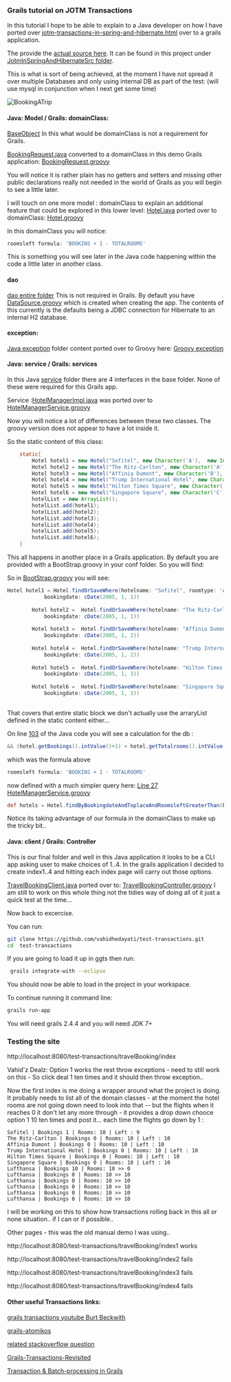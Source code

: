 ### Grails tutorial on JOTM Transactions

In this tutorial I hope to be able to explain to a Java developer on how I have ported over 
[jotm-transactions-in-spring-and-hibernate.html](https://today.java.net/pub/a/today/2006/08/31/jotm-transactions-in-spring-and-hibernate.html) over to a grails application.


The provide the [actual source here](https://today.java.net/sites/all/modules/pubdlcnt/pubdlcnt.php?file=/today/2006/08/31/JotmInSpringAndHibernateSrc.zip&nid=219704). It can be found in this project under [JotmInSpringAndHibernateSrc folder](https://github.com/vahidhedayati/test-transactions/tree/master/JotmInSpringAndHibernateSrc).


This is what is sort of being achieved, at the moment I have not spread it over multiple Databases and only using internal DB as part of the test: (will use mysql in conjunction when I next get some time)


![BookingATrip](https://raw.github.com/vahidhedayati/test-transactions/master/images/Figure01_BookingATrip.jpg)



#### Java: Model / Grails: domainClass:

[BaseObject](https://github.com/vahidhedayati/test-transactions/blob/master/JotmInSpringAndHibernateSrc/src/com/example/model/BaseObject.java)
In this what would be domainClass is not a requirement for Grails. 

[BookingRequest.java](https://github.com/vahidhedayati/test-transactions/blob/master/JotmInSpringAndHibernateSrc/src/com/example/model/BookingRequest.java) converted to a domainClass in this demo Grails application: [BookingRequest.groovy](https://github.com/vahidhedayati/test-transactions/blob/master/grails-app/domain/com/example/model/BookingRequest.groovy)
 
You will notice it is rather plain has no getters and setters and missing other public declarations really not needed in the world of Grails as you will begin to see a little later.


I will touch on one more model : domainClass to explain an additional feature that could be explored in this lower level:
[Hotel.java](https://github.com/vahidhedayati/test-transactions/blob/master/JotmInSpringAndHibernateSrc/src/com/example/model/Hotel.java) ported over to domainClass: 
[Hotel.groovy](https://github.com/vahidhedayati/test-transactions/blob/master/grails-app/domain/com/example/model/Hotel.groovy)

In this domainClass you will notice:
```groovy
roomsleft formula: 'BOOKINS + 1 - TOTALROOMS'
```

This is something you will see later in the Java code happening within the code a little later in another class.



#### dao
[dao entire folder](https://github.com/vahidhedayati/test-transactions/tree/master/JotmInSpringAndHibernateSrc/src/com/example/dao)
This is not required in Grails. By default you have [DataSource.groovy](https://github.com/vahidhedayati/test-transactions/blob/master/grails-app/conf/DataSource.groovy) which is created when creating the app. The contents of this currently is the defaults being a JDBC connection for Hibernate to an internal H2 database.


#### exception:
[Java exception](https://github.com/vahidhedayati/test-transactions/tree/master/JotmInSpringAndHibernateSrc/src/com/example/exception) folder content ported over to Groovy here: [Groovy exception](https://github.com/vahidhedayati/test-transactions/tree/master/src/groovy/com/example/exception)


#### Java: service / Grails: services
In this Java [service](https://github.com/vahidhedayati/test-transactions/tree/master/JotmInSpringAndHibernateSrc/src/com/example/service) folder there are 4 interfaces in the base folder. None of these were required for this Grails app.

Service :[HotelManagerImpl.java](https://github.com/vahidhedayati/test-transactions/blob/master/JotmInSpringAndHibernateSrc/src/com/example/service/impl/HotelManagerImpl.java) was ported over to [HotelManagerService.groovy](https://github.com/vahidhedayati/test-transactions/blob/master/grails-app/services/com/example/HotelManagerService.groovy)

Now you will notice a lot of differences between these two classes. The groovy version does not appear to have a lot inside it. 

So the static content of this class:

```java
    static{
        Hotel hotel1 = new Hotel("Sofitel", new Character('A'),  new Integer(0),"Cochin",  new Integer(10), (new GregorianCalendar(2005, 1, 1)).getTime());
        Hotel hotel2 = new Hotel("The Ritz-Carlton", new Character('A'),  new Integer(0),"NewYork", new Integer(10), (new GregorianCalendar(2005, 1, 1)).getTime());
        Hotel hotel3 = new Hotel("Affinia Dumont", new Character('B'),  new Integer(0),"Dallas",  new Integer(10), (new GregorianCalendar(2005, 1, 2)).getTime());
        Hotel hotel4 = new Hotel("Trump International Hotel", new Character('C'),  new Integer(0),"NewYork", new Integer(10), (new GregorianCalendar(2005, 1, 2)).getTime());
        Hotel hotel5 = new Hotel("Hilton Times Square", new Character('C'),  new Integer(0),"California", new Integer(10), (new GregorianCalendar(2005, 1, 3)).getTime());
        Hotel hotel6 = new Hotel("Singapore Square", new Character('C'),  new Integer(0),"Cochin", new Integer(10), (new GregorianCalendar(2005, 1, 3)).getTime());
        hotelList = new ArrayList();
        hotelList.add(hotel1);
        hotelList.add(hotel2);
        hotelList.add(hotel3);
        hotelList.add(hotel4);
        hotelList.add(hotel5);
        hotelList.add(hotel6);
    }
```

This all happens in another place in a Grails application. By default you are provided with a BootStrap.groovy in your conf folder. So you will find:

So in [BootStrap.groovy](https://raw.githubusercontent.com/vahidhedayati/test-transactions/master/grails-app/conf/BootStrap.groovy) you will see:
```groovy
Hotel hotel1 = Hotel.findOrSaveWhere(hotelname: "Sofitel", roomtype: 'A',  bookings: 0, toplace : "Cochin",  totalrooms: 10, 
			bookingdate: cDate(2005, 1, 1))
			
		Hotel hotel2 =  Hotel.findOrSaveWhere(hotelname: "The Ritz-Carlton", roomtype: 'A',  bookings: 0, toplace: "NewYork", totalrooms: 10, 
			bookingdate: cDate(2005, 1, 1))
		
		Hotel hotel3 =  Hotel.findOrSaveWhere(hotelname: "Affinia Dumont", roomtype: 'B',  bookings: 0, toplace: "Dallas",  totalrooms: 10, 
			bookingdate: cDate(2005, 1, 2))
			
		Hotel hotel4 =  Hotel.findOrSaveWhere(hotelname: "Trump International Hotel", roomtype: 'C', bookings: 0, toplace: "NewYork", totalrooms: 10, 
			bookingdate: cDate(2005, 1, 2))
			
		Hotel hotel5 =  Hotel.findOrSaveWhere(hotelname: "Hilton Times Square", roomtype: 'C',  bookings: 0, toplace: "California", totalrooms: 10, 
			bookingdate: cDate(2005, 1, 3))
			
		Hotel hotel6 =  Hotel.findOrSaveWhere(hotelname: "Singapore Square", roomtype: 'C',  bookings: 0, toplace: "Cochin", totalrooms: 10, 
			bookingdate: cDate(2005, 1, 3))
		
```


 
That covers that entire static block we don't actually use the arraryList defined in the static content either...

On line [103](https://github.com/vahidhedayati/test-transactions/blob/master/JotmInSpringAndHibernateSrc/src/com/example/service/impl/HotelManagerImpl.java#L103) of the Java code you will see a calculation for the db :

```java
&& (hotel.getBookings().intValue()+1) < hotel.getTotalrooms().intValue()){
```

which was the formula above
```groovy
roomsleft formula: 'BOOKINS + 1 - TOTALROOMS'
```
now defined with a much simpler query here:
[Line 27 HotelManagerService.groovy](https://github.com/vahidhedayati/test-transactions/blob/master/grails-app/services/com/example/HotelManagerService.groovy#L27)
```groovy
def hotels = Hotel.findByBookingdateAndToplaceAndRoomsleftGreaterThan(bookingRequest.traveldate,bookingRequest.to,0 )
```

Notice its taking advantage of our formula in the domainClass to make up the tricky bit..


#### Java: client / Grails: Controller

This is our final folder and well in this Java application it looks to be a CLI app asking user to make choices of 1..4. In the grails application I decided to create index1..4 and hitting each index page will carry out those options.

[TravelBookingClient.java](https://github.com/vahidhedayati/test-transactions/blob/master/JotmInSpringAndHibernateSrc/src/com/example/client/TravelBookingClient.java)
ported over to: [TravelBookingController.groovy](https://github.com/vahidhedayati/test-transactions/blob/master/grails-app/controllers/com/example/TravelBookingController.groovy) I am still to work on this whole thing not the tidies way of doing all of it just a quick test at the time...


Now back to excercise.

You can run:

```bash
git clone https://github.com/vahidhedayati/test-transactions.git
cd  test-transactions
```

If you are going to load it up in ggts then run:

```bash
 grails integrate-with --eclipse
```

You should now be able to load in the project in your workspace.

To continue running it command line: 
```bash
grails run-app
```

You will need grails 2.4.4 and you will need JDK 7+



### Testing the site

http://localhost:8080/test-transactions/travelBooking/index

Vahid'z Dealz: Option 1 works the rest throw exceptions - need to still work on this - 
		So click deal 1 ten times and it should then throw exception..  

Now the first index is me doing a wrapper around what the project is doing. It probably needs to list all of the domain classes - at the moment the hotel rooms are not going down need to look into that -- but the flights when it reaches 0 it don't let any more through - it provides a drop down chooce option 1 10 ten times and post it... each time the flights go down by 1 :

```
Sofitel | Bookings 1 | Rooms: 10 | Left : 9
The Ritz-Carlton | Bookings 0 | Rooms: 10 | Left : 10
Affinia Dumont | Bookings 0 | Rooms: 10 | Left : 10
Trump International Hotel | Bookings 0 | Rooms: 10 | Left : 10
Hilton Times Square | Bookings 0 | Rooms: 10 | Left : 10
Singapore Square | Bookings 0 | Rooms: 10 | Left : 10
Lufthansa | Bookings 10 | Rooms: 10 >> 0
Lufthansa | Bookings 0 | Rooms: 10 >> 10
Lufthansa | Bookings 0 | Rooms: 10 >> 10
Lufthansa | Bookings 0 | Rooms: 10 >> 10
Lufthansa | Bookings 0 | Rooms: 10 >> 10
Lufthansa | Bookings 0 | Rooms: 10 >> 10

```

I will be working on this to show how transactions rolling back in this all or none situation.. if I can or if possible..

Other pages - this was the old manual demo I was using..

http://localhost:8080/test-transactions/travelBooking/index1 works


http://localhost:8080/test-transactions/travelBooking/index2 fails


http://localhost:8080/test-transactions/travelBooking/index3 fails


http://localhost:8080/test-transactions/travelBooking/index4 fails



#### Other useful Transactions links:

[grails transactions youtube Burt Beckwith](https://www.youtube.com/watch?v=JNey9T--rLE)

[grails-atomikos](https://github.com/grails-plugins/grails-atomikos)

[related stackoverflow question](http://stackoverflow.com/questions/29631963/grails-groovy-custom-transactional-exceptions)


[Grails-Transactions-Revisited](http://blog.perezalcolea.info/2014/06/09/Grails-Transactions-Revisited.html)

[Transaction & Batch-processing in Grails](http://sacharya.com/transactions-in-grails/)


